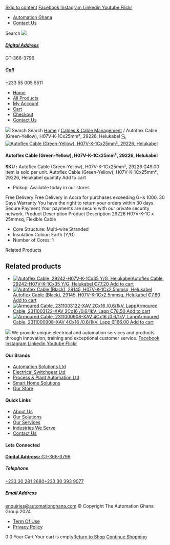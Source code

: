 [Skip to content](https://store.automationghana.com/product/autoflex-cable-29226-h07v-k-1cx25-y-g-helukabel/#content)
[ Facebook ](https://www.facebook.com/automationgh/) [ Instagram ](https://www.instagram.com/automationgh/) [ Linkedin ](https://www.linkedin.com/company/the-automation-ghana-limited/) [ Youtube ](https://www.youtube.com/channel/UCurrRDUSm5oIW39VXjn1u0w) [ Flickr ](https://www.flickr.com/photos/181794037@N07/)
  * [ Automation Ghana ](https://automationghana.com)
  * [ Contact Us ](https://store.automationghana.com/contact/)


Search
[ ![](https://store.automationghana.com/wp-content/uploads/2024/04/Website-TAGG-Logo-BLUE.png) ](https://store.automationghana.com/)
[ ](https://maps.app.goo.gl/m4xeaagWCNbLk4jM6)
#####  [ Digital Address ](https://maps.app.goo.gl/m4xeaagWCNbLk4jM6)
GT-366-3796 
[ ](tel:+233550055511)
#####  [ Call ](tel:+233550055511)
+233 55 005 5511 
  * [Home](https://store.automationghana.com/)
  * [All Products](https://store.automationghana.com/shop/)
  * [My Account](https://store.automationghana.com/my-account/)
  * [Cart](https://store.automationghana.com/cart/)
  * [Checkout](https://store.automationghana.com/checkout/)
  * [Contact Us](https://store.automationghana.com/contact/)


[![](https://store.automationghana.com/wp-content/uploads/2024/04/AutomationGhana_logo_white.png)](https://store.automationghana.com)
Search
Search
[Home](https://store.automationghana.com) / [Cables & Cable Management](https://store.automationghana.com/product-category/cables-cable-management/) / Autoflex Cable (Green-Yellow), H07V-K-1Cx25mm², 29226, Helukabel
[🔍](https://store.automationghana.com/product/autoflex-cable-29226-h07v-k-1cx25-y-g-helukabel/)
[![Autoflex Cable \(Green-Yellow\), H07V-K-1Cx25mm², 29226, Helukabel](https://store.automationghana.com/wp-content/uploads/2019/12/CABLES-2.jpg)](https://store.automationghana.com/wp-content/uploads/2019/12/CABLES-2.jpg)
####  Autoflex Cable (Green-Yellow), H07V-K-1Cx25mm², 29226, Helukabel 
**SKU :** Autoflex Cable (Green-Yellow), H07V-K-1Cx25mm², 29226 
₵49.00
Item is sold per unit.
Autoflex Cable (Green-Yellow), H07V-K-1Cx25mm², 29226, Helukabel quantity
Add to cart
  * Pickup: Available today in our stores


Free Delivery 
Free Delivery in Accra for purchases exceeding GHs 1000. 
30 Days Warranty 
You have the right to return your orders within 30 days. 
Secure Payment 
Your payments are secure with our private security network. 
Product Description
Product Description
29226 H07V-K-1C x 25mmsq, Flexible Cable 
  * Core Structure: Multi-wire Stranded
  * Insulation Colour: Earth (Y/G)
  * Number of Cores: 1


Related Products 
## Related products
  * [![Autoflex Cable, 29242-H07V-K-1Cx35 Y/G, Helukabel](https://store.automationghana.com/wp-content/uploads/2019/12/CABLES-2-300x300.jpg)Autoflex Cable, 29242-H07V-K-1Cx35 Y/G, Helukabel ₵77.20 ](https://store.automationghana.com/product/autoflex-cable-29242-h07v-k-1cx35-y-g-helukabel/)
[Add to cart](https://store.automationghana.com/product/autoflex-cable-29226-h07v-k-1cx25-y-g-helukabel/?add-to-cart=1483)
  * [![Autoflex Cable \(Black\), 29145, H07V-K-1Cx2.5mmsq, Helukabel](https://store.automationghana.com/wp-content/uploads/2019/12/CABLES-3-300x300.jpg)Autoflex Cable (Black), 29145, H07V-K-1Cx2.5mmsq, Helukabel ₵7.80 ](https://store.automationghana.com/product/autoflex-cable-29145-h07v-k-1cx2-5-blk-helukabel/)
[Add to cart](https://store.automationghana.com/product/autoflex-cable-29226-h07v-k-1cx25-y-g-helukabel/?add-to-cart=1463)
  * [![Armoured Cable, 2311003122-XAV 2Cx16 /0.6/1kV, Lapp](https://store.automationghana.com/wp-content/uploads/2019/12/Armoured-cable-300x300.jpg)Armoured Cable, 2311003122-XAV 2Cx16 /0.6/1kV, Lapp ₵78.50 ](https://store.automationghana.com/product/armoured-cable-2311003122-xav-2cx16-0-6-1kv-lapp/)
[Add to cart](https://store.automationghana.com/product/autoflex-cable-29226-h07v-k-1cx25-y-g-helukabel/?add-to-cart=1457)
  * [![Armoured Cable, 2311000908-XAV 4Cx16 /0.6/1kV, Lapp](https://store.automationghana.com/wp-content/uploads/2019/12/Armoured-cable-300x300.jpg)Armoured Cable, 2311000908-XAV 4Cx16 /0.6/1kV, Lapp ₵166.00 ](https://store.automationghana.com/product/armoured-cable-2311000908-xav-4cx16-0-6-1kv-lapp/)
[Add to cart](https://store.automationghana.com/product/autoflex-cable-29226-h07v-k-1cx25-y-g-helukabel/?add-to-cart=1455)


![](https://store.automationghana.com/wp-content/uploads/2024/04/AutomationGhana_logo_white.png)
We provide unique electrical and automation services and products through innovation, training and exceptional customer service.
[ Facebook ](https://www.facebook.com/automationgh/) [ Instagram ](https://www.instagram.com/automationgh/) [ Linkedin ](https://www.linkedin.com/company/the-automation-ghana-limited/) [ Youtube ](https://www.youtube.com/channel/UCurrRDUSm5oIW39VXjn1u0w) [ Flickr ](https://www.flickr.com/photos/181794037@N07/)
#### Our Brands
  * [ Automation Solutions Ltd ](https://store.automationghana.com/product/autoflex-cable-29226-h07v-k-1cx25-y-g-helukabel/)
  * [ Electrical Switchgear Ltd ](https://store.automationghana.com/product/autoflex-cable-29226-h07v-k-1cx25-y-g-helukabel/)
  * [ Process & Plant Automation Ltd ](https://store.automationghana.com/product/autoflex-cable-29226-h07v-k-1cx25-y-g-helukabel/)
  * [ Smart Home Solutions ](https://store.automationghana.com/product/autoflex-cable-29226-h07v-k-1cx25-y-g-helukabel/)
  * [ Our Store ](https://store.automationghana.com/product/autoflex-cable-29226-h07v-k-1cx25-y-g-helukabel/)


#### Quick Links
  * [ About Us ](https://store.automationghana.com/product/autoflex-cable-29226-h07v-k-1cx25-y-g-helukabel/)
  * [ Our Solutions ](https://store.automationghana.com/product/autoflex-cable-29226-h07v-k-1cx25-y-g-helukabel/)
  * [ Our Services ](https://store.automationghana.com/product/autoflex-cable-29226-h07v-k-1cx25-y-g-helukabel/)
  * [ Industries We Serve ](https://store.automationghana.com/product/autoflex-cable-29226-h07v-k-1cx25-y-g-helukabel/)
  * [ Contact Us ](https://store.automationghana.com/product/autoflex-cable-29226-h07v-k-1cx25-y-g-helukabel/)


#### Lets Connected
[**Digital Address:** GT-366-3796](https://maps.app.goo.gl/m4xeaagWCNbLk4jM6)
#####  Telephone 
[ +233 30 281 2680](tel:+233302812680)[+233 30 393 9077](https://store.automationghana.com/product/autoflex-cable-29226-h07v-k-1cx25-y-g-helukabel/+233303939077)
#####  Email Address 
enquiries@automationghana.com 
© Copyright The Automation Ghana Group 2024
  * [ Term Of Use ](https://store.automationghana.com/product/autoflex-cable-29226-h07v-k-1cx25-y-g-helukabel/)
  * [ Privacy Policy ](https://store.automationghana.com/product/autoflex-cable-29226-h07v-k-1cx25-y-g-helukabel/)


0
0
Your Cart
Your cart is empty[Return to Shop](https://store.automationghana.com/shop/)
[Continue Shopping](https://store.automationghana.com/product/autoflex-cable-29226-h07v-k-1cx25-y-g-helukabel/)
